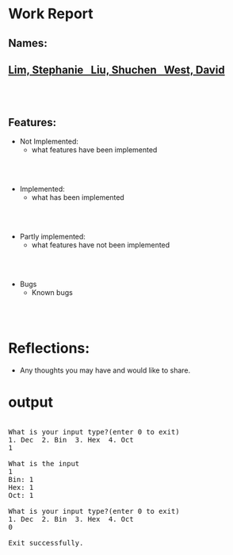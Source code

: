 # Work Report

## Names: 
## <ins>Lim, Stephanie&nbsp;&nbsp;&nbsp;Liu, Shuchen&nbsp;&nbsp;&nbsp;West, David</ins>

<br><br>

## Features:

- Not Implemented:
  - what features have been implemented

<br><br>

- Implemented:
  - what has been implemented

<br><br>

- Partly implemented:
  - what features have not been implemented

<br><br>

- Bugs
  - Known bugs

<br><br>

# Reflections:

- Any thoughts you may have and would like to share.

# **output**

<pre>

What is your input type?(enter 0 to exit)
1. Dec  2. Bin  3. Hex  4. Oct
1

What is the input
1
Bin: 1
Hex: 1
Oct: 1

What is your input type?(enter 0 to exit)
1. Dec  2. Bin  3. Hex  4. Oct
0

Exit successfully.
